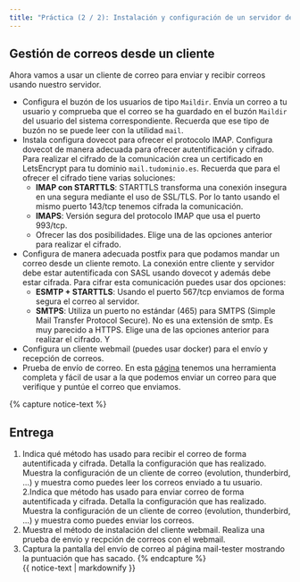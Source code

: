 ```yaml
---
title: "Práctica (2 / 2): Instalación y configuración de un servidor de correos en el VPS"
---
```


## Gestión de correos desde un cliente

Ahora vamos a usar un cliente de correo para enviar y recibir correos usando nuestro servidor.

* Configura el buzón de los usuarios de tipo `Maildir`. Envía un correo a tu usuario y comprueba que el correo se ha guardado en el buzón `Maildir` del usuario del sistema correspondiente. Recuerda que ese tipo de buzón no se puede leer con la utilidad `mail`.
* Instala configura dovecot para ofrecer el protocolo IMAP. Configura dovecot de manera adecuada para ofrecer autentificación y cifrado.
    Para realizar el cifrado de la comunicación crea un certificado en LetsEncrypt para tu dominio `mail.tudominio.es`. Recuerda que para el ofrecer el cifrado tiene varias soluciones:
    * **IMAP con STARTTLS**: STARTTLS transforma una conexión insegura en una segura mediante el uso de SSL/TLS. Por lo tanto usando el mismo puerto 143/tcp tenemos cifrada la comunicación.
    * **IMAPS**: Versión segura del protocolo IMAP que usa el puerto 993/tcp.
    * Ofrecer las dos posibilidades.
    Elige una de las opciones anterior para realizar el cifrado. 
*  Configura de manera adecuada postfix para que podamos mandar un correo desde un cliente remoto. La conexión entre cliente y servidor debe estar autentificada con SASL usando dovecot y además debe estar cifrada. Para cifrar esta comunicación puedes usar dos opciones:
    * **ESMTP + STARTTLS**: Usando el puerto 567/tcp enviamos de forma segura el correo al servidor.
    * **SMTPS**: Utiliza un puerto no estándar  (465) para SMTPS (Simple Mail Transfer Protocol Secure). No es una extensión de smtp. Es muy parecido a HTTPS.
    Elige una de las opciones anterior para realizar el cifrado. Y
* Configura un cliente webmail (puedes usar docker) para el envío y recepción de correos. 
* Prueba de envío de correo. En esta [página](https://www.mail-tester.com/) tenemos una herramienta completa y fácil de usar a la que podemos enviar un correo para que verifique y puntúe el correo que enviamos. 

{% capture notice-text %}
## Entrega

1. Indica qué método has usado para recibir el correo de forma autentificada y cifrada. Detalla la configuración que has realizado. Muestra la configuración de un cliente de correo (evolution, thunderbird, ...) y muestra como puedes leer los correos enviado a tu usuario.
2.Indica que método has usado para enviar correo de forma autentificada y cifrada. Detalla la configuración que has realizado. Muestra la configuración de un cliente de correo (evolution, thunderbird, ...) y muestra como puedes enviar los correos.
3. Muestra el método de instalación del cliente webmail. Realiza una prueba de envío y recpción de correos con el webmail.
4. Captura la pantalla del envío de correo al página mail-tester mostrando la puntuación que has sacado.
{% endcapture %}<div class="notice--info">{{ notice-text | markdownify }}</div>